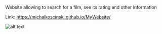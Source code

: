 Website allowing to search for a film, see its rating and other information

Link: https://michalkoscinski.github.io/MyWebsite/

![alt text](https://i.ibb.co/qkbWYT7/Old-Portfolio.png)
